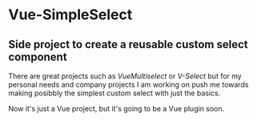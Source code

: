 # Vue-SimpleSelect

## Side project to create a reusable custom select component

There are great projects such as _VueMultiselect_ or _V-Select_
but for my personal needs and company projects I am working on push me towards making posibbly the simplest custom select with just the basics.

Now it's just a Vue project, but it's going to be a Vue plugin soon.

